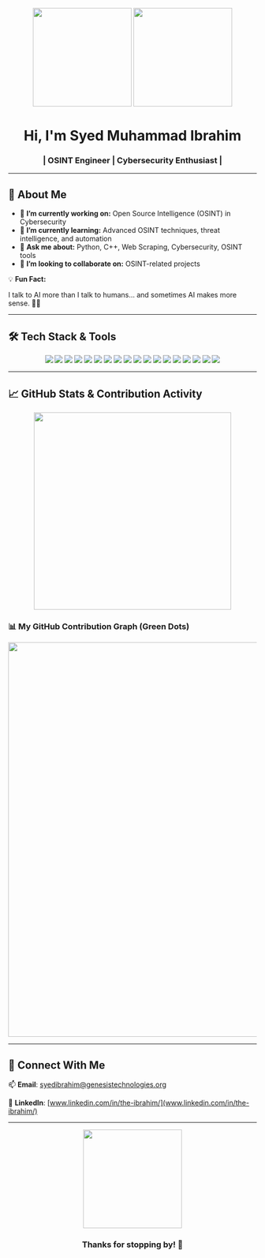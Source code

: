 <!-- Header Section -->
<p align="center">
  <img src="https://media.giphy.com/media/hqU2KkjW5bE2v2Z7Q2/giphy.gif" width="200">
  <img src="https://media4.giphy.com/media/v1.Y2lkPTc5MGI3NjExMWU1OWtwazN4enVqeGw1ampzOXdhc2ZnbWFobW1tNmkzYmI2djBrZyZlcD12MV9pbnRlcm5hbF9naWZfYnlfaWQmY3Q9Zw/26tn33aiTi1jkl6H6/giphy.gif" width="200">
</p>

<h1 align="center">Hi, I'm Syed Muhammad Ibrahim</h1>
<h3 align="center">| OSINT Engineer | Cybersecurity Enthusiast |</h3>

---

## 🚀 About Me
- 🔭 **I’m currently working on:** Open Source Intelligence (OSINT) in Cybersecurity  
- 🌱 **I’m currently learning:** Advanced OSINT techniques, threat intelligence, and automation  
- 💬 **Ask me about:** Python, C++, Web Scraping, Cybersecurity, OSINT tools  
- 👯 **I’m looking to collaborate on:** OSINT-related projects  

💡 **Fun Fact:**  

 I talk to AI more than I talk to humans… and sometimes AI makes more sense. 🤖💬  

---

## 🛠 Tech Stack & Tools
<p align="center">
  <img src="https://img.shields.io/badge/Python-3776AB?style=for-the-badge&logo=python&logoColor=white">
  <img src="https://img.shields.io/badge/C++-00599C?style=for-the-badge&logo=c%2B%2B&logoColor=white">
  <img src="https://img.shields.io/badge/HTML5-E34F26?style=for-the-badge&logo=html5&logoColor=white">
  <img src="https://img.shields.io/badge/CSS3-1572B6?style=for-the-badge&logo=css3&logoColor=white">
  <img src="https://img.shields.io/badge/Web%20Scraping-1E90FF?style=for-the-badge">
  <img src="https://img.shields.io/badge/OSINT-0D47A1?style=for-the-badge&logo=security&logoColor=white">
  
  <!-- Web Scraping Libraries -->
  <img src="https://img.shields.io/badge/BeautifulSoup-009688?style=for-the-badge&logo=python&logoColor=white">
  <img src="https://img.shields.io/badge/Scrapy-88E53A?style=for-the-badge&logo=python&logoColor=black">
  <img src="https://img.shields.io/badge/Selenium-43B02A?style=for-the-badge&logo=selenium&logoColor=white">
  <img src="https://img.shields.io/badge/Playwright-2C3E50?style=for-the-badge&logo=playwright&logoColor=white">
  
  <!-- OSINT Tools -->
  <img src="https://img.shields.io/badge/Shodan-DC143C?style=for-the-badge&logo=security&logoColor=white">
  <img src="https://img.shields.io/badge/theHarvester-663399?style=for-the-badge&logo=cybersecurity&logoColor=white">
  <img src="https://img.shields.io/badge/Sublist3r-FFD700?style=for-the-badge&logo=subdomain&logoColor=black">
  <img src="https://img.shields.io/badge/Metagoofil-FF4500?style=for-the-badge&logo=security&logoColor=white">
  
  <!-- Security & Proxy Tools -->
  <img src="https://img.shields.io/badge/Burp%20Suite-FF8C00?style=for-the-badge&logo=cybersecurity&logoColor=black">
  <img src="https://img.shields.io/badge/2Captcha-32CD32?style=for-the-badge&logo=security&logoColor=white">
  <img src="https://img.shields.io/badge/Postman-FF6C37?style=for-the-badge&logo=postman&logoColor=white">
  <img src="https://img.shields.io/badge/Cloudflare%20Bypass-4682B4?style=for-the-badge&logo=security&logoColor=white">
</p>

---

## 📈 GitHub Stats & Contribution Activity
<p align="center">
  <img src="https://github-readme-stats.vercel.app/api?username=ibrahim-sayys&show_icons=true&theme=dark" width="400">
</p>

### 📊 My GitHub Contribution Graph (Green Dots)
<p align="center">
  <img src="https://github-readme-activity-graph.vercel.app/graph?username=ibrahim-sayys&theme=github-compact&hide_border=true&area=true" width="800">
</p>

---

## 📝 Connect With Me
📫 **Email**: syedibrahim@genesistechnologies.org  

🔗 **LinkedIn**: [www.linkedin.com/in/the-ibrahim/](www.linkedin.com/in/the-ibrahim/)  

---

<p align="center">
  <img src="https://media.giphy.com/media/3o7aCTPPm4OHfRLSH6/giphy.gif" width="200">
</p>

<h3 align="center">Thanks for stopping by! 🚀</h3>
